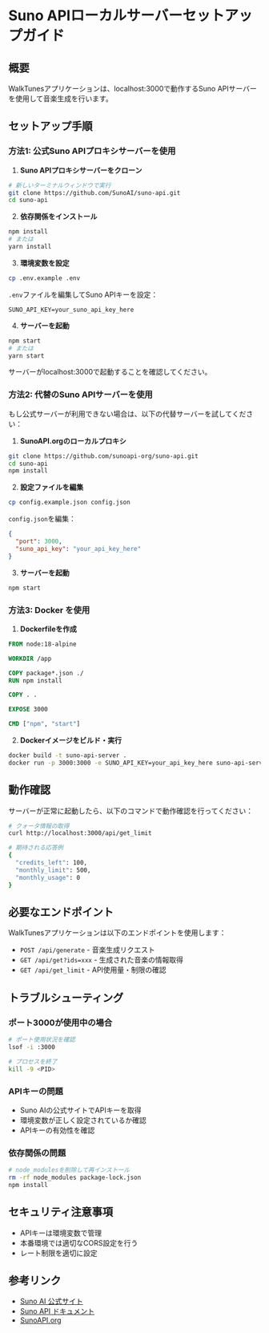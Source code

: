 # Suno APIローカルサーバーセットアップガイド

## 概要
WalkTunesアプリケーションは、localhost:3000で動作するSuno APIサーバーを使用して音楽生成を行います。

## セットアップ手順

### 方法1: 公式Suno APIプロキシサーバーを使用

1. **Suno APIプロキシサーバーをクローン**
```bash
# 新しいターミナルウィンドウで実行
git clone https://github.com/SunoAI/suno-api.git
cd suno-api
```

2. **依存関係をインストール**
```bash
npm install
# または
yarn install
```

3. **環境変数を設定**
```bash
cp .env.example .env
```

`.env`ファイルを編集してSuno APIキーを設定：
```env
SUNO_API_KEY=your_suno_api_key_here
```

4. **サーバーを起動**
```bash
npm start
# または
yarn start
```

サーバーがlocalhost:3000で起動することを確認してください。

### 方法2: 代替のSuno APIサーバーを使用

もし公式サーバーが利用できない場合は、以下の代替サーバーを試してください：

1. **SunoAPI.orgのローカルプロキシ**
```bash
git clone https://github.com/sunoapi-org/suno-api.git
cd suno-api
npm install
```

2. **設定ファイルを編集**
```bash
cp config.example.json config.json
```

`config.json`を編集：
```json
{
  "port": 3000,
  "suno_api_key": "your_api_key_here"
}
```

3. **サーバーを起動**
```bash
npm start
```

### 方法3: Docker を使用

1. **Dockerfileを作成**
```dockerfile
FROM node:18-alpine

WORKDIR /app

COPY package*.json ./
RUN npm install

COPY . .

EXPOSE 3000

CMD ["npm", "start"]
```

2. **Dockerイメージをビルド・実行**
```bash
docker build -t suno-api-server .
docker run -p 3000:3000 -e SUNO_API_KEY=your_api_key_here suno-api-server
```

## 動作確認

サーバーが正常に起動したら、以下のコマンドで動作確認を行ってください：

```bash
# クォータ情報の取得
curl http://localhost:3000/api/get_limit

# 期待される応答例
{
  "credits_left": 100,
  "monthly_limit": 500,
  "monthly_usage": 0
}
```

## 必要なエンドポイント

WalkTunesアプリケーションは以下のエンドポイントを使用します：

- `POST /api/generate` - 音楽生成リクエスト
- `GET /api/get?ids=xxx` - 生成された音楽の情報取得
- `GET /api/get_limit` - API使用量・制限の確認

## トラブルシューティング

### ポート3000が使用中の場合
```bash
# ポート使用状況を確認
lsof -i :3000

# プロセスを終了
kill -9 <PID>
```

### APIキーの問題
- Suno AIの公式サイトでAPIキーを取得
- 環境変数が正しく設定されているか確認
- APIキーの有効性を確認

### 依存関係の問題
```bash
# node_modulesを削除して再インストール
rm -rf node_modules package-lock.json
npm install
```

## セキュリティ注意事項

- APIキーは環境変数で管理
- 本番環境では適切なCORS設定を行う
- レート制限を適切に設定

## 参考リンク

- [Suno AI 公式サイト](https://suno.ai/)
- [Suno API ドキュメント](https://docs.suno.ai/)
- [SunoAPI.org](https://sunoapi.org/)